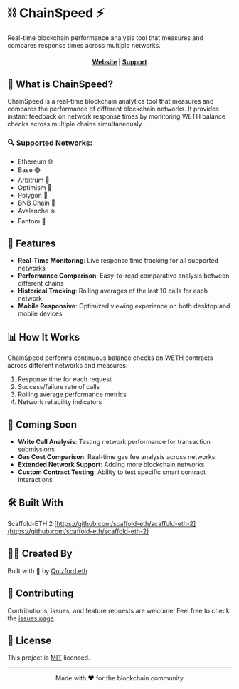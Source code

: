 # ⛓️ ChainSpeed ⚡

Real-time blockchain performance analysis tool that measures and compares response times across multiple networks.

<h4 align="center">
  <a href="chainspeed.vercel.app">Website</a> |
  <a href="https://t.me/+5XUzOKbghFgyNzFh">Support</a>
</h4>

## 🎯 What is ChainSpeed?

ChainSpeed is a real-time blockchain analytics tool that measures and compares the performance of different blockchain networks. It provides instant feedback on network response times by monitoring WETH balance checks across multiple chains simultaneously.

### 🔍 Supported Networks:

-   Ethereum 🌐
-   Base 🟢
-   Arbitrum 🔵
-   Optimism 🔴
-   Polygon 💜
-   BNB Chain 💛
-   Avalanche ❄️
-   Fantom 👻

## 🚀 Features

-   **Real-Time Monitoring**: Live response time tracking for all supported networks
-   **Performance Comparison**: Easy-to-read comparative analysis between different chains
-   **Historical Tracking**: Rolling averages of the last 10 calls for each network
-   **Mobile Responsive**: Optimized viewing experience on both desktop and mobile devices

## 📊 How It Works

ChainSpeed performs continuous balance checks on WETH contracts across different networks and measures:

1. Response time for each request
2. Success/failure rate of calls
3. Rolling average performance metrics
4. Network reliability indicators

## 🔮 Coming Soon

-   **Write Call Analysis**: Testing network performance for transaction submissions
-   **Gas Cost Comparison**: Real-time gas fee analysis across networks
-   **Extended Network Support**: Adding more blockchain networks
-   **Custom Contract Testing**: Ability to test specific smart contract interactions

## 🛠️ Built With

Scaffold-ETH 2 [https://github.com/scaffold-eth/scaffold-eth-2](https://github.com/scaffold-eth/scaffold-eth-2)

## 👨‍💻 Created By

Built with 💜 by [Quizford.eth](https://twitter.com/quizford)

## 🤝 Contributing

Contributions, issues, and feature requests are welcome! Feel free to check the [issues page](https://github.com/Astronaut828/chainspeed/issues).

## 📝 License

This project is [MIT](LICENSE) licensed.

---

<p align="center">
  Made with ❤️ for the blockchain community
</p>
